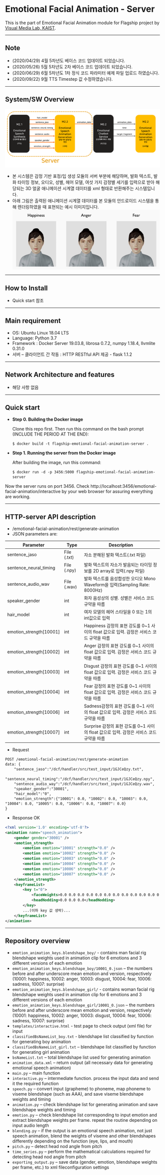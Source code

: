 # Emotional Facial Animation - Server
This is the part of Emotional Facial Animation module for Flagship project by [Visual Media Lab, KAIST](http://vml.kaist.ac.kr).

***

## Note

* (2020/04/29) 4월 5차년도 베이스 코드 업데이트 되었습니다.
* (2020/05/26) 5월 5차년도 2차 베이스 코드 업데이트 되었습니다.
* (2020/06/29) 6월 5차년도 1차 정식 코드 파라미터 예제 파일 업로드 하였습니다.
* (2020/09/22) 9월 TTS Timestep 값 수정하였습니다.

***

## System/SW Overview
![server_img](./img/server.png)
* 본 시스템은 감정 기반 표정/입 생성 모듈의 서버 부분에 해당하며, 발화 텍스트, 발화 타이밍 정보, 오디오, 성별, 헤어 모델, 여섯 가지 감정별 세기를 입력으로 받아 해당되는 3D 얼굴 애니메이션 시계열 데이터를 xml 형태로 반환해주는 시스템입니다. 
* 아래 그림은 출력된 애니메이션 시계열 데이터를 본 모듈의 안드로이드 시스템을 통해 렌더링하였을 때 표현되는 예시 이미지입니다.
![anim_img](./img/animation.jpg)

***

## How to Install

- Quick start 참조

***

## Main requirement

- OS: Ubuntu Linux 18.04 LTS
- Language: Python 3.7
- Framework : Docker Server 19.03.8, librosa 0.7.2, numpy 1.18.4, llvmlite 0.31.0
- 서버 – 클라이언트 간 작동 : HTTP RESTful API 제공 - flask 1.1.2

***

## Network Architecture and features

* 해당 사항 없음

***

## Quick start

- **Step 0. Building the Docker image**

  Clone this repo first. Then run this command on the bash prompt (INCLUDE THE PERIOD AT THE END):

  ```
  $ docker build -t flagship-emotional-facial-animation-server .
  ```

- **Step 1. Running the server from the Docker image**

  After building the image, run this command:
    ```
  $ docker run -d -p 3456:5000 flagship-emotional-facial-animation-server
    ```

Now the server runs on port 3456. Check http://localhost:3456/emotional-facial-animation/interactive by your web browser for assuring everything are working.


***

## HTTP-server API description

* /emotional-facial-animation/rest/generate-animation
* JSON parameters are:

|Parameter|Type|Description|
|---|---|---|
| sentence_jaso           | File (.txt) |자소 분해된 발화 텍스트(.txt 파일)|
| sentence_neural_timing  | File (.npy) |발화 텍스트의 자소가 발음되는 타이밍 정보를 2D array로 입력(.npy 파일)|
| sentence_audio_wav      | File (.wav) |발화 텍스트를 음성합성한 오디오 Mono Waveform을 입력(Sampling Rate: 8000Hz)|
| speaker_gender          | int         |화자 음성상의 성별.  성별은 서비스 코드 규약을 따름|
| hair_model              | int         |여자 모델의 헤어 스타일을 0 또는 1의 int값으로  입력|
| emotion_strength[10001] | int         |Happiness 감정의 표현 강도를 0~1 사이의 float 값으로 입력. 감정은 서비스 코드 규약을 따름|
| emotion_strength[10002] | int         |Anger 감정의 표현 강도를 0~1 사이의 float 값으로 입력. 감정은 서비스 코드 규약을 따름|
| emotion_strength[10003] | int         |Disgust 감정의 표현 강도를 0~1 사이의 float 값으로 입력. 감정은 서비스 코드 규약을 따름|
| emotion_strength[10004] | int         |Fear 감정의 표현 강도를 0~1 사이의 float 값으로 입력. 감정은 서비스 코드 규약을 따름|
| emotion_strength[10006] | int         |Sadness감정의 표현 강도를 0~1 사이의 float 값으로 입력. 감정은 서비스 코드 규약을 따름|
| emotion_strength[10007] | int         |Surprise 감정의 표현 강도를 0~1 사이의 float 값으로 입력. 감정은 서비스 코드 규약을 따름|

* Request
```
POST /emotional-facial-animation/rest/generate-animation 
data: {
    "sentence_jaso":"/dcf/handler/src/test_input/1GJCeQzy.txt",
    "sentence_neural_timing":"/dcf/handler/src/test_input/1GJCeQzy.npy",
    "sentence_audio_way":"/dcf/handler/src/text_input/1GJCeQzy.wav",
    "speaker_gender":"30001",
    "hair_model":"0",
    "emotion_strength":{"10001": 0.0, "10002": 0.0, "10003": 0.0, "10004": 0.0, "10005": 0.0, "10006": 0.0, "10007": 0.0}
}
```

* Response OK
```xml
<?xml version='1.0' encoding='utf-8'?>
<animation name="speech_animation">
	<gender gender="30001" />
	<emotion_strength>
		<emotion emotion="10001" strength="0.0" />
		<emotion emotion="10002" strength="0.0" />
		<emotion emotion="10003" strength="0.0" />
		<emotion emotion="10004" strength="0.0" />
		<emotion emotion="10006" strength="0.0" />
		<emotion emotion="10007" strength="0.0" />
	</emotion_strength>
	<keyframeList>
		<key t="0">
			<faceWeights>0.0 0.0 0.0 0.0 0.0 0.0 0.0 0.0 0.0 0.0 0.0 0.0 0.0 0.0 0.0 0.0 0.0 0.0 0.0 0.0 0.0 0.0 0.0 0.0 0.0 0.0 0.0 0.0 0.0 0.0 0.0 0.0 0.0 0.0 0.0 0.0 0.0 0.0 0.0 0.0 0.0 0.0 0.0 0.0 0.0 0.0 0.0 0.0 0.0 0.0 0.0 0.09830531626939774 0.0 0.04093131199479103 0.04783490635454655 0.0 0.0 0.016355020459741354 0.026090694405138493 0.3506091356277466 0.0 0.0021135821240022778 0.0 0.0 0.0 0.0 0.0 0.06582734845578671 0.0019327396992594005 0.0 0.0 </faceWeights>
			<headNodding>0.0 0.0 0.0</headNodding>
		</key>
		...(이하 key 값 생략)...
	</keyframeList>
</animation>
```

***

## Repository overview

* `emotion_animation_keys.blendshape_boy/` - contains man facial rig blendshape weights used in animation clip for 6 emotions and 3 different versions of each emotion
* `emotion_animation_keys.blendshape_boy/10001_0.json` – the numbers before and after underscore mean emotion and version, respectively (10001: happiness, 10002: anger, 10003: disgust, 10004: fear, 10006: sadness, 10007: surprise)
* `emotion_animation_keys.blendshape_girl/` - contains woman facial rig blendshape weights used in animation clip for 6 emotions and 3 different versions of each emotion
* `emotion_animation_keys.blendshape_girl/10001_0.json` – the numbers before and after underscore mean emotion and version, respectively (10001: happiness, 10002: anger, 10003: disgust, 10004: fear, 10006: sadness, 10007: surprise)
* `templates/interactive.html` - test page to check output (xml file) for input
* `classifiedBsNameList_boy.txt` - blendshape list classified by function for generating boy animation
* `classifiedBsNameList_girl.txt` – blendshape list classified by function for generating girl animation
* `bsNameList.txt` – total blendshape list used for generating animation
* `animation_data.xml` – return output (all necessary data for generating emotional speech animation) 
* `main.py` – main function
* `interactive.py` – intermediate function. process the input data and send it the required function
* `speech.py` – convert input (grapheme) to phoneme, map phoneme to viseme blendshape (such as AAA), and save viseme blendshape weights and timing
* `animation.py` – check blendshape list for generating animation and save blendshape weights and timing
* `emotion.py` – check blendshape list corresponding to input emotion and extract blendshape weights per frame. repeat the routine depending on input audio length
* `blending.py` – if the output is an emotional speech animation, not just speech animation, blend the weights of viseme and other blendshapes differently depending on the function (eye, lips, and mouth)
* `pitch.py` – detect head nod angle from pitch
* `time_series.py` – perform the mathematical calculations required for detecting head nod angle from pitch
* `exporting_output.py` – save data (gender, emotion, blendshape weights per frame, etc.) to xml fileconfiguration settings

